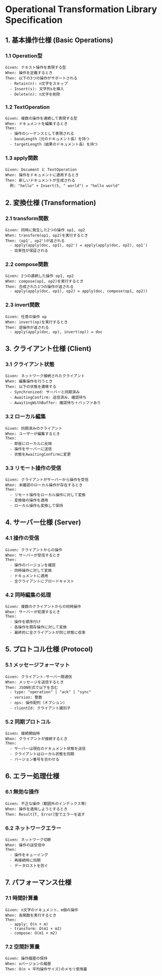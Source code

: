 # Operational Transformation Library Specification

## 1. 基本操作仕様 (Basic Operations)

### 1.1 Operation型
```
Given: テキスト操作を表現する型
When: 操作を定義するとき
Then: 以下の3つの操作がサポートされる
  - Retain(n): n文字をスキップ
  - Insert(s): 文字列sを挿入
  - Delete(n): n文字を削除
```

### 1.2 TextOperation
```
Given: 複数の操作を連続して表現する型
When: ドキュメントを編集するとき
Then: 
  - 操作のシーケンスとして表現される
  - baseLength（元のドキュメント長）を持つ
  - targetLength（結果のドキュメント長）を持つ
```

### 1.3 apply関数
```
Given: Document と TextOperation
When: 操作をドキュメントに適用するとき
Then: 新しいドキュメントが生成される
  例: "hello" + Insert(5, " world") = "hello world"
```

## 2. 変換仕様 (Transformation)

### 2.1 transform関数
```
Given: 同時に発生した2つの操作 op1, op2
When: transform(op1, op2)を実行するとき
Then: (op1', op2')が返される
  - apply(apply(doc, op1), op2') = apply(apply(doc, op2), op1')
  - 収束性が保証される
```

### 2.2 compose関数
```
Given: 2つの連続した操作 op1, op2
When: compose(op1, op2)を実行するとき
Then: 合成された1つの操作が返される
  - apply(apply(doc, op1), op2) = apply(doc, compose(op1, op2))
```

### 2.3 invert関数
```
Given: 任意の操作 op
When: invert(op)を実行するとき
Then: 逆操作が返される
  - apply(apply(doc, op), invert(op)) = doc
```

## 3. クライアント仕様 (Client)

### 3.1 クライアント状態
```
Given: ネットワーク接続されたクライアント
When: 編集操作を行うとき
Then: 以下の状態を遷移する
  - Synchronized: サーバーと同期済み
  - AwaitingConfirm: 送信済み、確認待ち
  - AwaitingWithBuffer: 確認待ち＋バッファあり
```

### 3.2 ローカル編集
```
Given: 同期済みのクライアント
When: ユーザーが編集するとき
Then:
  - 即座にローカルに反映
  - 操作をサーバーに送信
  - 状態をAwaitingConfirmに変更
```

### 3.3 リモート操作の受信
```
Given: クライアントがサーバーから操作を受信
When: 未確認のローカル操作が存在するとき
Then:
  - リモート操作をローカル操作に対して変換
  - 変換後の操作を適用
  - ローカル操作も変換して保持
```

## 4. サーバー仕様 (Server)

### 4.1 操作の受信
```
Given: クライアントからの操作
When: サーバーが受信するとき
Then:
  - 操作のバージョンを確認
  - 同時操作に対して変換
  - ドキュメントに適用
  - 全クライアントにブロードキャスト
```

### 4.2 同時編集の処理
```
Given: 複数のクライアントからの同時操作
When: サーバーが処理するとき
Then:
  - 操作を順序付け
  - 各操作を既存操作に対して変換
  - 最終的に全クライアントが同じ状態に収束
```

## 5. プロトコル仕様 (Protocol)

### 5.1 メッセージフォーマット
```
Given: クライアント-サーバー間通信
When: メッセージを送信するとき
Then: JSON形式で以下を含む
  - type: "operation" | "ack" | "sync"
  - version: 整数
  - ops: 操作配列（オプション）
  - clientId: クライアント識別子
```

### 5.2 同期プロトコル
```
Given: 接続開始時
When: クライアントが接続するとき
Then:
  - サーバーは現在のドキュメント状態を送信
  - クライアントはローカル状態を同期
  - バージョン番号を合わせる
```

## 6. エラー処理仕様

### 6.1 無効な操作
```
Given: 不正な操作（範囲外のインデックス等）
When: 操作を適用しようとするとき
Then: Result[T, Error]型でエラーを返す
```

### 6.2 ネットワークエラー
```
Given: ネットワーク切断
When: 操作の送受信中
Then:
  - 操作をキューイング
  - 再接続時に同期
  - データロストを防ぐ
```

## 7. パフォーマンス仕様

### 7.1 時間計算量
```
Given: n文字のドキュメント、m個の操作
When: 各関数を実行するとき
Then:
  - apply: O(n + m)
  - transform: O(m1 + m2)
  - compose: O(m1 + m2)
```

### 7.2 空間計算量
```
Given: 操作履歴の保持
When: nバージョンの履歴
Then: O(n × 平均操作サイズ)のメモリ使用量
```